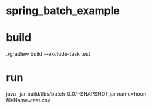 # spring_batch_example

# build
./gradlew build --exclude-task test

# run
java -jar build/libs/batch-0.0.1-SNAPSHOT.jar name=hoon fileName=test.csv
